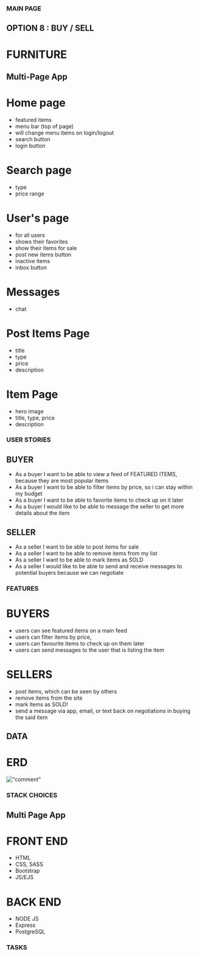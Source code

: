 ### MAIN PAGE

## OPTION 8 : BUY / SELL

# FURNITURE

## Multi-Page App

# Home page

- featured items
- menu bar (top of page)
- will change menu items on login/logout
- search button
- login button

# Search page

- type
- price range

# User's page

- for all users
- shows their favorites
- show their items for sale
- post new items button
- inactive items
- inbox button

# Messages

- chat

# Post Items Page

- title
- type
- price
- description

# Item Page

- hero image
- title, type, price
- description

### USER STORIES

## BUYER

- As a buyer I want to be able to view a feed of FEATURED ITEMS, because they are most popular items
- As a buyer I want to be able to filter items by price, so i can stay within my budget
- As a buyer I want to be able to favorite items to check up on it later
- As a buyer I would like to be able to message the seller to get more details about the item

## SELLER

- As a seller I want to be able to post items for sale
- As a seller I want to be able to remove items from my list
- As a seller I want to be able to mark items as SOLD
- As a seller I would like to be able to send and receive messages to potential buyers because we can negotiate

### FEATURES

# BUYERS

- users can see featured items on a main feed
- users can filter items by price,
- users can favourite items to check up on them later
- users can send messages to the user that is listing the item

# SELLERS

- post items, which can be seen by others
- remove items from the site
- mark items as SOLD!
- send a message via app, email, or text back on negotiations in buying the said item

## DATA

# ERD

!["comment"](https://)

### STACK CHOICES

## Multi Page App

# FRONT END

- HTML
- CSS, SASS
- Bootstrap
- JS/EJS

# BACK END

- NODE JS
- Express
- PostgreSQL

### TASKS
